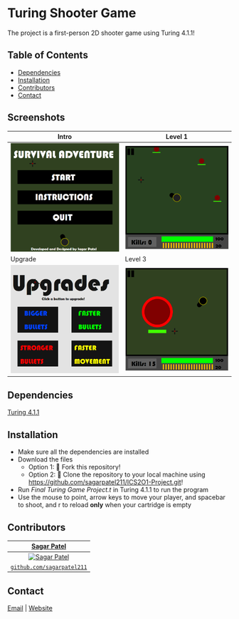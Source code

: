 # Turing Shooter Game
The project is a first-person 2D shooter game using Turing 4.1.1!


## Table of Contents
* [Dependencies](#dependencies)
* [Installation](#installation)
* [Contributors](#contributors)
* [Contact](#contact)

## Screenshots
| Intro    | Level 1    |
|-------------|-------------|
| <img src="1.png" width="450"> | <img src="2.png" width="450"> |
| Upgrade    | Level 3    |
| <img src="3.png" width="450"> | <img src="4.png" width="450"> |

## Dependencies
[Turing 4.1.1](http://compsci.ca/holtsoft/)


## Installation
* Make sure all the dependencies are installed
* Download the files
  * Option 1: 🍴 Fork this repository!
  * Option 2: 🧪 Clone the repository to your local machine using https://github.com/sagarpatel211/ICS2O1-Project.git!
* Run *Final Turing Game Project.t* in Turing 4.1.1 to run the program
* Use the mouse to point, arrow keys to move your player, and spacebar to shoot, and r to reload **only** when your cartridge is empty


## Contributors
| <a href="https://github.com/sagarpatel211" target="_blank">**Sagar Patel**</a> |
| :---: |
| [![Sagar Patel](https://avatars1.githubusercontent.com/u/34544263?s=200)](https://github.com/sagarpatel211)    |
| <a href="https://github.com/sagarpatel211" target="_blank">`github.com/sagarpatel211`</a> |


## Contact
[Email](mailto:sa24pate@uwaterloo.ca) | [Website](https://sagarpatel211.github.io/)
